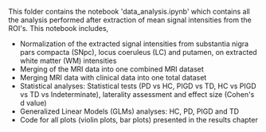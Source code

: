 This folder contains the notebook 'data_analysis.ipynb' which contains all the analysis performed after extraction of mean signal intensities from the ROI's.
This notebook includes, 
- Normalization of the extracted signal intensities from substantia nigra pars compacta (SNpc), locus coeruleus (LC) and putamen, on extracted white matter (WM) intensities  
- Merging of the MRI data into one combined MRI dataset
- Merging MRI data with clinical data into one total dataset
- Statistical analyses: Statistical tests (PD vs HC, PIGD vs TD, HC vs PIGD vs TD vs Indeterminate), laterality assessment and effect size (Cohen's d value)
- Generalized Linear Models (GLMs) analyses: HC, PD, PIGD and TD
- Code for all plots (violin plots, bar plots) presented in the results chapter
